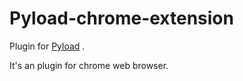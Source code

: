 Pyload-chrome-extension
===========================

Plugin for [Pyload](http://pyload.org/ "Pyload") .
 
It's an plugin for chrome web browser.


